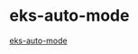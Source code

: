 # eks-auto-mode
[eks-auto-mode](https://dev.to/aws-builders/reducing-kubernetes-costs-using-aws-eks-auto-mode-1jl1)
